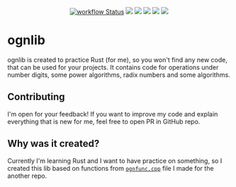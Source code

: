 <p align="center">
  <a title="GitHub Actions" href="https://github.com/ognevnydemon/ognlib/actions"><img alt="workflow Status" src="https://img.shields.io/github/actions/workflow/status/ognevnydemon/ognlib/rust.yml?branch=master&longCache=true&style=flat-square&label=build&logo=github"></a><!--
  -->
  <a title="Crate" href="https://crates.io/crates/ognlib"><img src="https://img.shields.io/crates/v/ognlib.svg?style=flat-square"></a><!--
  -->
  <a title="Docs" href="https://docs.rs/ognlib"><img src="https://docs.rs/ognlib/badge.svg?style=flag-square"></a><!--
  -->
  <a title="Open in vscode.dev" href="https://open.vscode.dev/ognevnydemon/ognlib"><img src="https://img.shields.io/badge/Open%20in%20Visual%20Studio%20Code-blue?logo=visual-studio-code&logoColor=ffffff&style=flat-square"></a><!--
  -->
  <a title="Apache 2.0 license" href="https://github.com/ognevnydemon/ognlib/blob/master/LICENSE-APACHE"><img src="https://img.shields.io/badge/License-Apache--2.0-blue.svg?style=flat-square"></a><!--
  -->
  <a title="MIT license" href="https://github.com/ognevnydemon/ognlib/blob/master/LICENSE-MIT"><img src="https://img.shields.io/badge/License-MIT-yellow.svg?style=flat-square"></a><!--
  -->
</p>

# ognlib

ognlib is created to practice Rust (for me), so you won't find any new code, that can be used for your projects. It contains code for operations under number digits, some power algorithms, radix numbers and some algorithms.
## Contributing
I'm open for your feedback! If you want to improve my code and explain everything that is new for me, feel free to open PR in GitHub repo.
## Why was it created?
Currently I'm learning Rust and I want to have practice on something, so I created this lib based on functions from [`ognfunc.cpp`](https://github.com/ognevnydemon/my-code/blob/master/dad-is-great-in-C/ognfunc.cpp) file I made for the another repo.
